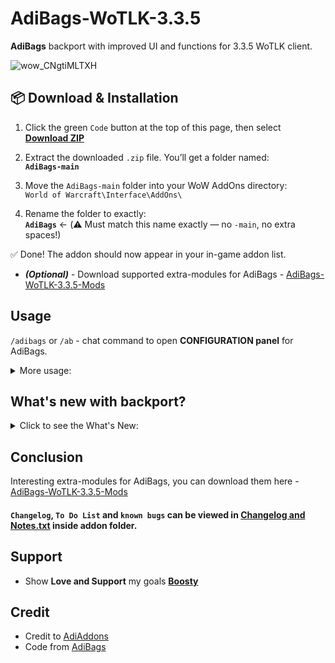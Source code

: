 # AdiBags-WoTLK-3.3.5
**AdiBags** backport with improved UI and functions for 3.3.5 WoTLK client.

![wow_CNgtiMLTXH](https://user-images.githubusercontent.com/74269253/229909788-3782f7b8-a995-4095-b997-37bf895675b6.png)


## 📦 Download & Installation

1. Click the green `Code` button at the top of this page, then select  
   **[Download ZIP](https://github.com/Sattva-108/AdiBags/archive/refs/heads/main.zip)**

2. Extract the downloaded `.zip` file. You’ll get a folder named:  
   **`AdiBags-main`**

3. Move the `AdiBags-main` folder into your WoW AddOns directory:  
   `World of Warcraft\Interface\AddOns\`

4. Rename the folder to exactly:  
   **`AdiBags`** ← (⚠️ Must match this name exactly — no `-main`, no extra spaces!)

✅ Done! The addon should now appear in your in-game addon list.

- _**(Optional)**_ - Download supported extra-modules for AdiBags - [AdiBags-WoTLK-3.3.5-Mods](https://github.com/Sattva-108/AdiBags-WoTLK-3.3.5-Mods) 


## Usage
`/adibags` or `/ab` - chat command to open **CONFIGURATION panel** for AdiBags.
<details> <summary> More usage: </summary>
1. Enable / Change modules by selecting them in the AdibBags menu ( /ab command).
<br>
2. `Left-Click` bag icon in top-left corner to manage your current bags. 
<br>
3. `Right-click` on any of your current bags to automatically sort bag space out of it (to another bags), so you can replace it by new one.
<br>
4. `Left-Click` an item in your bag and drag to desired catergory title within a bag, to assign it to another category.
</details>

## What's new with backport?
<details> <summary> Click to see the What's New: </summary>
1. Bag replacing module. There was none on 3.3.5. 

![previewBagSort](https://github.com/Sattva-108/AdiBags/assets/74269253/425420ca-e3aa-4749-b293-fb3185ac142a)

2. Bag Menu to access different functions in more easy and faster way.

![previewBagMenu](https://github.com/Sattva-108/AdiBags/assets/74269253/e25eca88-0074-405c-973b-ef878fe4ef66)


3. Working on interesting extra-modules for AdiBags, you can download them here - [AdiBags-WoTLK-3.3.5-Mods](https://github.com/Sattva-108/AdiBags-WoTLK-3.3.5-Mods) 
4. Item level display.
5. Bag categories are less jumpy.
6. Fixed the database bug, mentioned by addon Author in his README file, that was causing ALL Items to be tagged as `new` for some users. 
7. And some minor bug fixes.
8. There is still much to do, hope you stay with me and enjoy addon!
</details>

## Conclusion
Interesting extra-modules for AdiBags, you can download them here - [AdiBags-WoTLK-3.3.5-Mods](https://github.com/Sattva-108/AdiBags-WoTLK-3.3.5-Mods) 

#### `Changelog`, `To Do List` and `known bugs` can be viewed in [Changelog and Notes.txt](https://github.com/Sattva-108/AdiBags/blob/main/AdiBags/Changelog%20and%20Notes.txt) inside addon folder.

## Support
- Show **Love and Support** my goals **[Boosty](https://boosty.to/sattva108)**

## Credit
- Credit to [AdiAddons](https://github.com/AdiAddons)    
- Code from [AdiBags](https://github.com/AdiAddons/AdiBags)    
